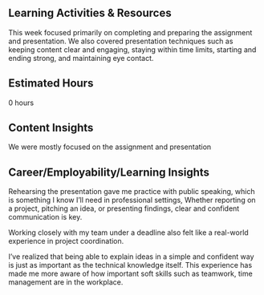 ## Learning Activities & Resources
This week focused primarily on completing and preparing the assignment and presentation. We also covered presentation techniques such as keeping content clear and engaging, staying within time limits, starting and ending strong, and maintaining eye contact.

## Estimated Hours
0 hours

## Content Insights 
We were mostly focused on the assignment and presentation

## Career/Employability/Learning Insights
Rehearsing the presentation gave me practice with public speaking, which is something I know I’ll need in professional settings,  Whether reporting on a project, pitching an idea, or presenting findings, clear and confident communication is key.

Working closely with my team under a deadline also felt like a real-world experience in project coordination.

I’ve realized that being able to explain ideas in a simple and confident way is just as important as the technical knowledge itself. This experience has made me more aware of how important soft skills such as teamwork, time management are in the workplace.
